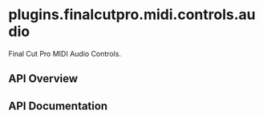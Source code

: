 # plugins.finalcutpro.midi.controls.audio

Final Cut Pro MIDI Audio Controls.

## API Overview

## API Documentation

